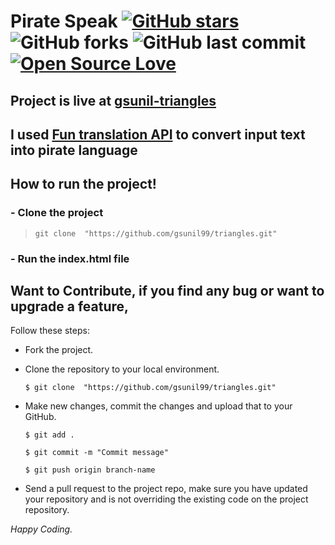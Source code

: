 # Pirate Speak [![GitHub stars](https://img.shields.io/github/stars/gsunil99/triangles?style=social)](https://github.com/login?return_to=%2Fgsunil99%triangles) ![GitHub forks](https://img.shields.io/github/forks/gsunil99/triangles?style=social) ![GitHub last commit](https://img.shields.io/github/last-commit/gsunil99/triangles) [![Open Source Love](https://badges.frapsoft.com/os/v2/open-source.svg?v=103)](https://github.com/gsunil99/triangles)

## Project is live at [**gsunil-triangles**](https://gsunil-pirate-talk.netlify.app/)
## I used [**Fun translation API**](https://funtranslations.com/) to convert input text into pirate language
## How to run the project!
### - Clone the project
> ``` git clone  "https://github.com/gsunil99/triangles.git" ```
### - Run the index.html file

 ## Want to Contribute, if you find any bug or want to upgrade a feature,
Follow these steps:
- Fork the project.
- Clone the repository to your local environment.

    ```$ git clone  "https://github.com/gsunil99/triangles.git" ```
    
- Make new changes, commit the changes and upload that to your GitHub.

    `$ git add .`
    
    `$ git commit -m "Commit message" `
    
    `$ git push origin branch-name`
    
- Send a pull request to the project repo, make sure you have updated your repository and is not overriding the existing code on the project repository.

_Happy Coding._

